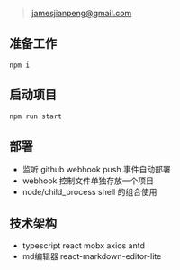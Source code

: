 > jamesjianpeng@gmail.com

## 准备工作
```
npm i
```
## 启动项目
```
npm run start
```

## 部署
- 监听 github webhook push 事件自动部署
- webhook 控制文件单独存放一个项目
- node/child_process shell 的组合使用

## 技术架构
- typescript react mobx axios antd
- md编辑器 react-markdown-editor-lite

